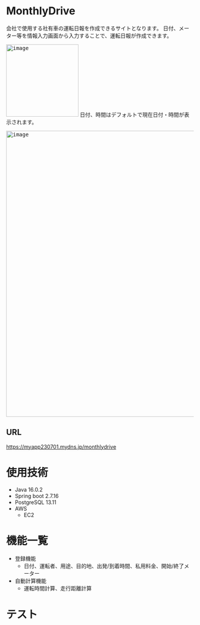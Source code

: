 ﻿# MonthlyDrive
会社で使用する社有車の運転日報を作成できるサイトとなります。
日付、メーター等を情報入力画面から入力することで、運転日報が作成できます。

<kbd><img width="194" alt="image" src="https://github.com/S27-tt/MonthlyDrive/assets/131981423/d9271a02-8be8-40e0-9ca5-f760aefa9d1c"></kbd>
日付、時間はデフォルトで現在日付・時間が表示されます。

<kbd><img width="768" alt="image" src="https://github.com/S27-tt/MonthlyDrive/assets/131981423/dca34121-b6aa-4f17-b772-41b9e2e4d23b"></kbd>

## URL
https://myapp230701.mydns.jp/monthlydrive

# 使用技術
- Java 16.0.2
- Spring boot 2.7.16
- PostgreSQL 13.11
- AWS
    - EC2

# 機能一覧
- 登録機能
    - 日付、運転者、用途、目的地、出発/到着時間、私用料金、開始/終了メーター
- 自動計算機能
    - 運転時間計算、走行距離計算

# テスト
